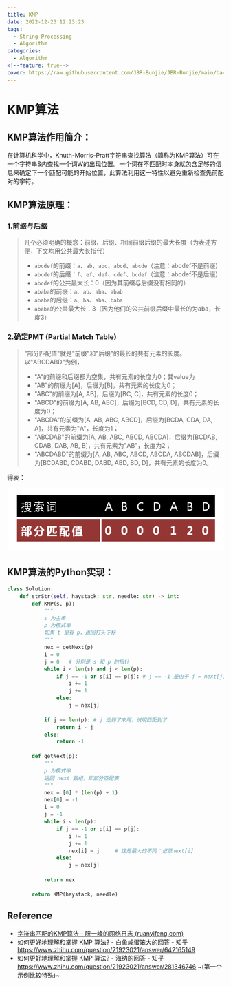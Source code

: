 ```yaml
---
title: KMP
date: 2022-12-23 12:23:23
tags:
  - String Processing
  - Algorithm
categories:
  - Algorithm
<!--feature: true-->
cover: https://raw.githubusercontent.com/JBR-Bunjie/JBR-Bunjie/main/back.jpg
---
```


# KMP算法

## KMP算法作用简介：

在计算机科学中，Knuth-Morris-Pratt字符串查找算法（简称为KMP算法）可在一个字符串S内查找一个词W的出现位置。一个词在不匹配时本身就包含足够的信息来确定下一个匹配可能的开始位置，此算法利用这一特性以避免重新检查先前配对的字符。

## KMP算法原理：

### 1.前缀与后缀

> 几个必须明确的概念：前缀、后缀、相同前缀后缀的最大长度（为表述方便，下文均用公共最大长指代）
>
> - `abcdef`的前缀：`a`、`ab`、`abc`、`abcd`、`abcde`（注意：abcdef不是前缀）
> - `abcdef`的后缀：`f`、`ef`、`def`、`cdef`、`bcdef`（注意：abcdef不是后缀）
> - `abcdef`的公共最大长：0（因为其前缀与后缀没有相同的）
> - `ababa`的前缀：`a`、`ab`、`aba`、`abab`
> - `ababa`的后缀：`a`、`ba`、`aba`、`baba`
> - `ababa`的公共最大长：3（因为他们的公共前缀后缀中最长的为aba，长度3）

### 2.确定PMT (Partial Match Table) 

> "部分匹配值"就是"前缀"和"后缀"的最长的共有元素的长度。以"ABCDABD"为例，
>
> - "A"的前缀和后缀都为空集，共有元素的长度为0；其value为
> - "AB"的前缀为[A]，后缀为[B]，共有元素的长度为0；　　
> - "ABC"的前缀为[A, AB]，后缀为[BC, C]，共有元素的长度0；　　
> - "ABCD"的前缀为[A, AB, ABC]，后缀为[BCD, CD, D]，共有元素的长度为0；　　
> - "ABCDA"的前缀为[A, AB, ABC, ABCD]，后缀为[BCDA, CDA, DA, A]，共有元素为"A"，长度为1；　　
> - "ABCDAB"的前缀为[A, AB, ABC, ABCD, ABCDA]，后缀为[BCDAB, CDAB, DAB, AB, B]，共有元素为"AB"，长度为2；　　
> - "ABCDABD"的前缀为[A, AB, ABC, ABCD, ABCDA, ABCDAB]，后缀为[BCDABD, CDABD, DABD, ABD, BD, D]，共有元素的长度为0。

得表：

![img](../../../images\Algorithm\bg2013050109.png)

## KMP算法的Python实现：

```python
class Solution:
    def strStr(self, haystack: str, needle: str) -> int:
        def KMP(s, p):
            """
            s 为主串
            p 为模式串
            如果 t 里有 p，返回打头下标
            """
            nex = getNext(p)
            i = 0
            j = 0   # 分别是 s 和 p 的指针
            while i < len(s) and j < len(p):
                if j == -1 or s[i] == p[j]: # j == -1 是由于 j = next[j]产生
                    i += 1
                    j += 1
                else:
                    j = nex[j]

            if j == len(p): # j 走到了末尾，说明匹配到了
                return i - j
            else:
                return -1

        def getNext(p):
            """
            p 为模式串
            返回 next 数组，即部分匹配表
            """
            nex = [0] * (len(p) + 1)
            nex[0] = -1
            i = 0
            j = -1
            while i < len(p):
                if j == -1 or p[i] == p[j]:
                    i += 1
                    j += 1
                    nex[i] = j     # 这是最大的不同：记录next[i]
                else:
                    j = nex[j]

            return nex
        
        return KMP(haystack, needle)
```



## Reference

- [字符串匹配的KMP算法 - 阮一峰的网络日志 (ruanyifeng.com)](https://www.ruanyifeng.com/blog/2013/05/Knuth–Morris–Pratt_algorithm.html)
- 如何更好地理解和掌握 KMP 算法? - 白鱼咸蛋笨大的回答 - 知乎 https://www.zhihu.com/question/21923021/answer/642165149
- 如何更好地理解和掌握 KMP 算法? - 海纳的回答 - 知乎 https://www.zhihu.com/question/21923021/answer/281346746 ~(第一个示例比较特殊)~

